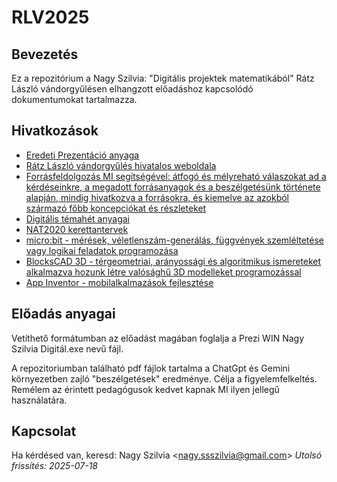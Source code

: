 # RLV2025

## Bevezetés

Ez a repozitórium a Nagy Szilvia: "Digitális projektek matematikából" Rátz László vándorgyűlésen elhangzott előadáshoz kapcsolódó dokumentumokat tartalmazza.


## Hivatkozások 

- [Eredeti Prezentáció anyaga](https://prezi.com/p/edit/yborjk3xwycp/)
- [Rátz László vándorgyűlés hivatalos weboldala](https://www.bolyai.hu/rendezvenyek-ratz-laszlo-vandorgyules/)
- [Forrásfeldolgozás MI segítségével: átfogó és mélyreható válaszokat ad a kérdéseinkre, a megadott forrásanyagok és a beszélgetésünk története alapján, mindig hivatkozva a forrásokra, és kiemelve az azokból származó főbb koncepciókat és részleteket](https://notebooklm.google.com/)
- [Digitális témahét anyagai](https://digitalistemahet.hu/temahetrol)
- [NAT2020 kerettantervek](https://www.oktatas.hu/kozneveles/kerettantervek/2020_nat)
- [micro:bit - mérések, véletlenszám-generálás, függvények szemléltetése vagy logikai feladatok programozása](https://microbit.org/)
- [BlocksCAD 3D - térgeometriai, arányossági és algoritmikus ismereteket alkalmazva hozunk létre valósághű 3D modelleket programozással](https://www.blockscad3d.com/editor/)
- [App Inventor - mobilalkalmazások fejlesztése](https://appinventor.mit.edu/)


## Előadás anyagai
Vetíthető formátumban az előadást magában foglalja a Prezi WIN Nagy Szilvia Digitál.exe nevű fájl.

A repozitoriumban található pdf fájlok tartalma a ChatGpt és Gemini környezetben zajló "beszélgetések" eredménye. Célja a figyelemfelkeltés.
Remélem az érintett pedagógusok kedvet kapnak MI ilyen jellegű használatára.

## Kapcsolat

Ha kérdésed van, keresd:
Nagy Szilvia &lt;nagy.ssszilvia@gmail.com&gt;
*Utolsó frissítés: 2025-07-18*

